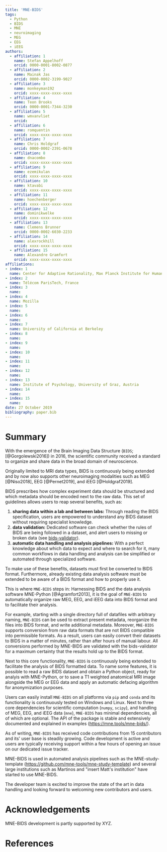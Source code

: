 ```yaml
---
title: 'MNE-BIDS'
tags:
  - Python
  - BIDS
  - MNE
  - neuroimaging
  - MEG
  - EEG
  - iEEG
authors:
  - affiliation: 1
    name: Stefan Appelhoff
    orcid: 0000-0001-8002-0877
  - affiliation: 2
    name: Mainak Jas
    orcid: 0000-0002-3199-9027
  - affiliation: 3
    name: monkeyman192
    orcid: xxxx-xxxx-xxxx-xxxx
  - affiliation: 4
    name: Teon Brooks
    orcid: 0000-0001-7344-3230
  - affiliation: 5
    name: wmvanvliet
    orcid:
  - affiliation: 6
    name: romquentin
    orcid: xxxx-xxxx-xxxx-xxxx
  - affiliation: 7
    name: Chris Holdgraf
    orcid: 0000-0002-2391-0678
  - affiliation: 8
    name: dnacombo
    orcid: xxxx-xxxx-xxxx-xxxx
  - affiliation: 9
    name: ezemikulan
    orcid: xxxx-xxxx-xxxx-xxxx
  - affiliation: 10
    name: ktavabi
    orcid: xxxx-xxxx-xxxx-xxxx
  - affiliation: 11
    name: hoechenberger
    orcid: xxxx-xxxx-xxxx-xxxx
  - affiliation: 12
    name: dominikwelke
    orcid: xxxx-xxxx-xxxx-xxxx
  - affiliation: 13
    name: Clemens Brunner
    orcid: 0000-0002-6030-2233
  - affiliation: 14
    name: alexrockhill
    orcid: xxxx-xxxx-xxxx-xxxx
  - affiliation: 15
    name: Alexandre Gramfort
    orcid: xxxx-xxxx-xxxx-xxxx
affiliations:
- index: 1
  name: Center for Adaptive Rationality, Max Planck Institute for Human Development, Berlin, Germany
- index: 2
  name: Télécom ParisTech, France
- index: 3
  name:
- index: 4
  name: Mozilla
- index: 5
  name:
- index: 6
  name:
- index: 7
  name: University of California at Berkeley
- index: 8
  name:
- index: 9
  name:
- index: 10
  name:
- index: 11
  name:
- index: 12
  name:
- index: 13
  name: Institute of Psychology, University of Graz, Austria
- index: 14
  name:
- index: 15
  name:
date: 27 October 2019
bibliography: paper.bib
---
```


# Summary

With the emergence of the Brain Imaging Data Structure
(``BIDS``; [@Gorgolewski2016]) in 2016, the scientific community received a
standard to organize and share data in the broad domain of neuroscience.

Originally limited to MRI data types, BIDS is continuously being extended and
by now also supports other neuroimaging modalities such as MEG [@Niso2018],
EEG [@Pernet2019], and iEEG [@Holdgraf2019].

BIDS prescribes how complex experiment data should be structured and which
metadata should be encoded next to the raw data. This set of guidelines
allows users to reap several benefits, such as:

1. **sharing data within a lab and between labs:** Through reading the BIDS
   specification, users are empowered to understand any BIDS dataset
   without requiring specialist knowledge.
1. **data validation:** Dedicated software can check whether the rules of
   BIDS are being followed in a dataset, and alert users to missing or broken
   data (see
   [bids-validator](https://github.com/bids-standard/bids-validator)).
1. **automatic data handling and analysis pipelines:** With a perfect
   knowledge about which data to expect and where to search for it, many
   common workflows in data handling and analysis can be simplified or
   automated through specialized software.

To make use of these benefits, datasets must first be converted to
BIDS format. Furthermore, already existing data analysis software must be
extended to be aware of a BIDS format and how to properly use it.

This is where ``MNE-BIDS`` steps in: Harnessing BIDS and the data analysis
software MNE-Python [@Agramfort2013], it is the goal of ``MNE-BIDS`` to
automatically organize raw MEG, EEG, and iEEG data into BIDS format and to facilitate
their analysis.

For example, starting with a single directory full of datafiles with arbitrary
naming, ``MNE-BIDS`` can be used to extract present metadata, reorganize the
files into BIDS format, and write additional metadata. Moreover,
``MNE-BIDS`` supports conversion from raw data formats that are not BIDS
compatible into permissible formats. As a result, users can easily convert
their datasets to BIDS in a matter of minutes, rather than after hours of
manual labour. All conversions performed by MNE-BIDS are validated with the
bids-validator for a maximum certainty that the results hold up to the BIDS
format.

Next to this core functionality, ``MNE-BIDS`` is continuously being extended
to facilitate the analysis of BIDS formatted data. To name some features, it is
possible to read a raw BIDS dataset and obtain a Python object, ready for
analyis with MNE-Python, or to save a T1 weighted anatomical MRI image
alongside the MEG or EEG data and apply an automatic defacing algorithm for
anonymization purposes.

Users can easily install ``MNE-BIDS`` on all platforms via `pip` and `conda`
and its functionality is continuously tested on Windows and Linux.
Next to three core dependencies for scientific computation (`numpy`, `scipy`),
and handling of MEG, EEG, and iEEG data (`mne`), ``MNE-BIDS`` has minimal
dependencies, all of which are optional. The API of the package is stable and
extensively documented and explained in examples (https://mne.tools/mne-bids/).

As of writing, ``MNE-BIDS`` has received code contributions from 15
contributors and its' user base is steadily growing. Code development is
active and users are typically receiving support within a few hours of opening
an issue on our dedicated issue tracker.

MNE-BIDS is used in automated analysis pipelines such as the
MNE-study-template (https://github.com/mne-tools/mne-study-template) and
several large institutions such as Martinos and "insert Matt's institution" have started to use MNE-BIDS.

The developer team is excited to improve the state of the art in data handling
and looking forward to welcoming new contributors and users.

# Acknowledgements

MNE-BIDS development is partly supported by XYZ.

# References
